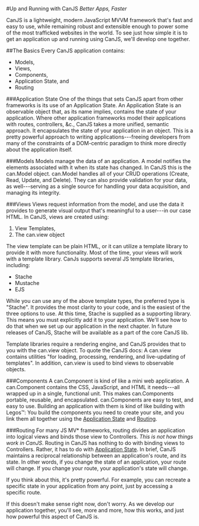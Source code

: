 #Up and Running with CanJS <a name="introduction"></a>
*Better Apps, Faster*

CanJS is a lightweight, modern JavaScript MVVM framework that's fast and easy to use, while remaining robust and extensible enough to power some of the most trafficked websites in the world. To see just how simple it is to get an application up and running using CanJS, we'll develop one together.

##The Basics
Every CanJS application contains:

- Models,
- Views,
- Components,
- Application State, and
- Routing

###Application State
One of the things that sets CanJS apart from other frameworks is its use of an Application State. An Application State is an observable object that, as its name implies, contains the state of your application. Where other application frameworks model their applications with routes, controllers, &c., CanJS takes a more unified, semantic approach. It encapsulates the state of your application in an object. This is a pretty powerful approach to writing applications---freeing developers from many of the constraints of a DOM-centric paradigm to think more directly about the application itself.

###Models
Models manage the data of an application. A model notifies the elements associated with it when its state has changed. In CanJS this is the can.Model object. can.Model handles all of your CRUD operations (Create, Read, Update, and Delete). They can also provide validation for your data, as well---serving as a single source for handling your data acquisition, and managing its integrity.

###Views
Views request information from the model, and use the data it provides to generate visual output that's meaningful to a user---in our case HTML. In CanJS, views are created using:

1. View Templates, 
2. The can.view object

The view template can be plain HTML, or it can utilize a template library to provide it with more functionality. Most of the time, your views will work with a template library. CanJs supports several JS template libraries, including:

- Stache
- Mustache
- EJS

While you can use any of the above template types, the preferred type is "Stache". It provides the most clarity to your code, and is the easiest of the three options to use. At this time, Stache is supplied as a supporting library. This means you must explicitly add it to your application. We'll see how to do that when we set up our application in the next chapter. In future releases of CanJS, Stache will be available as a part of the core CanJS lib.

Template libraries require a rendering engine, and CanJS provides that to you with the can.view object. To quote the CanJS docs: A can.view contains utilities "for loading, processing, rendering, and live-updating of templates". In addition, can.view is used to bind views to observable objects.

###Components
A can.Component is kind of like a mini web application. A can.Component contains the CSS, JavaScript, and HTML it needs---all wrapped up in a single, functional unit. This makes can.Components portable, reusable, and encapsulated. can.Components are easy to test, and easy to use. Building an application with them is kind of like building with Legos&trade;: You build the components you need to create your site, and you link them all together using the [Application State](#app-state) and [Routing](#routing).

###Routing
For many JS MV* frameworks, routing divides an application into logical views and binds those view to Controllers. *This is not how things work in CanJS*. Routing in CanJS has nothing to do with binding views to Controllers. Rather, it has to do with [Application State](#app-state). In brief, CanJS maintains a reciprocal relationship between an application's route, and its state. In other words, if you change the state of an application, your route will change. If you change your route, your application's state will change.

If you think about this, it's pretty powerful. For example, you can recreate a specific state in your application from any point, just by accessing a specific route.

If this doesn't make sense right now, don't worry. As we develop our application together, you'll see, more and more, how this works, and just how powerful this aspect of CanJS is.